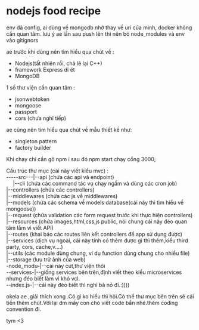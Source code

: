 # nodejs food recipe
env đã config, ai dùng về mongodb nhớ thay về uri của mình,
docker không cần quan tâm.
lưu ý ae lần sau push lên thì nên bỏ node_modules và env vào gitignors

ae trước khi dùng nên tìm hiểu qua chút về :
- Nodejs(tất nhiên rồi, chả lẽ lại C++)
- framework Express di ét
- MongoDB

1 số thư viện cần quan tâm :
- jsonwebtoken <br>
- mongoose
- passport
- cors
(chưa nghĩ tiếp)

ae cũng nên tìm hiểu qua chút về mẫu thiết kế như:
- singleton pattern
- factory builder

Khi chạy chỉ cần gõ npm i sau đó npm start chạy cổng 3000; <br>

Cấu trúc thư mục (cái này viết kiểu mvc) :<br>
-----src---|--api (chứa các api và endpoint) <br>
&emsp;           |--cli (chứa các command tác vụ chạy ngầm và dùng các cron job) <br>
           |--controllers (chứa các controllers) <br>
           |--middlewares (chứa các js về middlewares) <br>
           |--models (chứa các schema về models database(cái này thì tìm hiểu về mongoose)) <br>
           |--request (chứa validation các form request trước khi thực hiện controllers) <br>
           |--resources (chứa images,html,css,js public, nói chung cái này đéo quan tâm lắm vì viết API) <br>
           |--routes (khai báo các routes liên kết controllers để app sử dụng được) <br>
           |--services (dịch vụ ngoài, cái này tính có thêm được gì thì thêm,kiểu third party, cors, cache,v....) <br>
           |--utils (các module dùng chung, ví dụ function dùng chung cho nhiều file) <br>
           |--storage (lưu trữ ảnh của web) <br>
-node_modu-|--cái này cút,thư viện thôi <br>
--services-|--giống services bên trên,định viết theo kiểu microservices nhưng đéo biết làm vì khó vcl. <br>
--index.js-|--cái này đéo biết thì nghỉ bà nó đi.:)))) <br>

okela ae ,giải thích xong .Có gì ko hiểu thì hỏi.Có thể thư mục bên trên sẽ cải tiến thêm chút.Với lại dm mấy con chó viết code bẩn nhé.thêm coding convention đi. <br>

tym <3 <br>
